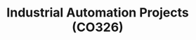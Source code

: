 ---
layout: project_cat
title: Industrial Automation Projects (CO326)
nav_order: 7
permalink: /co326/
has_children: true

code: co326
type: COURSE
parent: Home
has_toc: true
search_exclude: true

readmore: "#"

default_thumb_image: /data/categories/co326/thumbnail.jpg
description: This section contains projects conducted as a partial requirement to complete the course CO326. The timeline for the project is semester 6 (second semester of the third year) of the undergraduate. The main objective of this is to give students a hand on experience of Industrial Communication Networks.
---